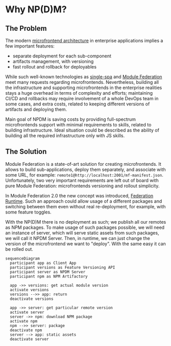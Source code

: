 # Why NP(D)M?

## The Problem

The modern [microfrontend architecture](https://micro-frontends.org/) in enterprise applications implies a few important features:

- separate deployment for each sub-component
- artifacts management, with versioning
- fast rollout and rollback for deployables

While such well-known technologies as [single-spa](https://single-spa.js.org/) and [Module Federation](https://module-federation.io/) meet many requests regarding microfrontends. Nevertheless, building all the infrastructure and supporting microfrontends in the enterprise realities stays a huge overhead in terms of complexity and efforts; maintaining CI/CD and rollbacks may require involvement of a whole DevOps team in some cases, and extra costs, related to keeping different versions of artifacts and deploying them.

Main goal of NPDM is saving costs by providing full-spectrum microfrontends support with minimal requirements to skills, related to building infrastructure. Ideal situation could be described as the ability of building all the required infrastructure only with JS skills.

## The Solution

Module Federation is a state-of-art solution for creating microfrontends. It allows to build sub-applications, deploy them separately, and associate with some URL, for example: `remote1@http://localhost:2001/mf-manifest.json`. Unfortunately, two very important requirements are left out of board with pure Module Federation: microfrontends versioning and rollout simplicity.

In Module Federation 2.0 the new concept was introduced, [Federation Runtime](https://module-federation.io/guide/basic/runtime.html). Such an approach could allow usage of a different packages and switching between them even without real re-deployment, for example, with some feature toggles.

With the NP(D)M there is no deployment as such; we publish all our remotes as NPM packages. To make usage of such packages possible, we will need an instance of server, which will serve static assets from such packages, we will call it NPDM Server. Then, in runtime, we can just change the version of the microfrontend we want to "deploy". With the same easy it can be rolled out.


```mermaid
sequenceDiagram
  participant app as Client App
  participant versions as Feature Versioning API
  participant server as NPDM Server
  participant npm as NPM Artifactory
  
  app ->> versions: get actual module version
  activate versions
  versions -->> app: return
  deactivate versions

  app ->> server: get particular remote version
  activate server
  server ->> npm: download NPM package
  activate npm
  npm -->> server: package
  deactivate npm
  server --> app: static assets
  deactivate server
```

